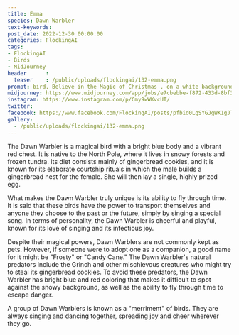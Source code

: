 ```yaml
---
title: Emma
species: Dawn Warbler 
text-keywords: 
post_date: 2022-12-30 00:00:00
categories: FlockingAI
tags:
- FlockingAI
- Birds
- MidJourney 
header      :
  teaser    : /public/uploads/flockingai/132-emma.png
prompt: bird, Believe in the Magic of Christmas , on a white background
midjourney: https://www.midjourney.com/app/jobs/e7cbebbe-f872-433d-8bf3-0c03da4cbe4e
instagram: https://www.instagram.com/p/Cmy9wWKvcUT/
twitter: 
facebook: https://www.facebook.com/FlockingAI/posts/pfbid0LgSYGJgWK1gJTFicsyUnEMkQedrCjejhXyct1bChXCxFKpQBNtzEsNVLvBox2sCkl
gallery: 
  - /public/uploads/flockingai/132-emma.png
---
```


The Dawn Warbler is a magical bird with a bright blue body and a vibrant red chest. It is native to the North Pole, where it lives in snowy forests and frozen tundra. Its diet consists mainly of gingerbread cookies, and it is known for its elaborate courtship rituals in which the male builds a gingerbread nest for the female. She will then lay a single, highly prized egg.

What makes the Dawn Warbler truly unique is its ability to fly through time. It is said that these birds have the power to transport themselves and anyone they choose to the past or the future, simply by singing a special song. In terms of personality, the Dawn Warbler is cheerful and playful, known for its love of singing and its infectious joy.

Despite their magical powers, Dawn Warblers are not commonly kept as pets. However, if someone were to adopt one as a companion, a good name for it might be "Frosty" or "Candy Cane." The Dawn Warbler's natural predators include the Grinch and other mischievous creatures who might try to steal its gingerbread cookies. To avoid these predators, the Dawn Warbler has bright blue and red coloring that makes it difficult to spot against the snowy background, as well as the ability to fly through time to escape danger.

A group of Dawn Warblers is known as a "merriment" of birds. They are always singing and dancing together, spreading joy and cheer wherever they go.

